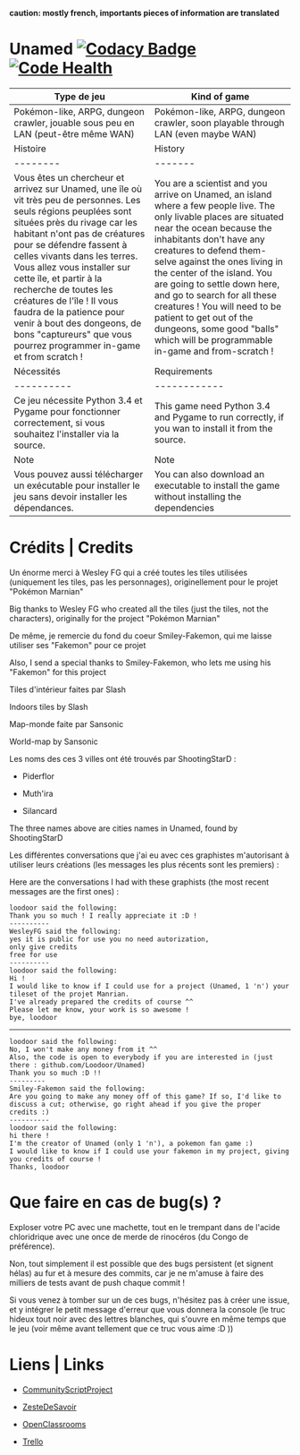 ﻿**caution: mostly french, importants pieces of information are translated**

# Unamed [![Codacy Badge](https://api.codacy.com/project/badge/grade/30083498352b4bfba20970a153d5444e)](https://www.codacy.com/app/urworld/Unamed) [![Code Health](https://landscape.io/github/Loodoor/Unamed/master/landscape.svg?style=flat)](https://landscape.io/github/Loodoor/Unamed/master)

Type de jeu | Kind of game
----------- | ------------
Pokémon-like, ARPG, dungeon crawler, jouable sous peu en LAN (peut-être même WAN) | Pokémon-like, ARPG, dungeon crawler, soon playable through LAN (even maybe WAN)
Histoire | History
-------- | -------
Vous êtes un chercheur et arrivez sur Unamed, une île où vit très peu de personnes. Les seuls régions peuplées sont situées près du rivage car les habitant n'ont pas de créatures pour se défendre fassent à celles vivants dans les terres. Vous allez vous installer sur cette île, et partir à la recherche de toutes les créatures de l'île ! Il vous faudra de la patience pour venir à bout des dongeons, de bons "captureurs" que vous pourrez programmer in-game et from scratch ! | You are a scientist and you arrive on Unamed, an island where a few people live. The only livable places are situated near the ocean because the inhabitants don't have any creatures to defend them-selve against the ones living in the center of the island. You are going to settle down here, and go to search for all these creatures ! You will need to be patient to get out of the dungeons, some good "balls" which will be programmable in-game and from-scratch !
Nécessités | Requirements
---------- | ------------
Ce jeu nécessite Python 3.4 et Pygame pour fonctionner correctement, si vous souhaitez l'installer via la source. | This game need Python 3.4 and Pygame to run correctly, if you wan to install it from the source.
Note | Note
Vous pouvez aussi télécharger un exécutable pour installer le jeu sans devoir installer les dépendances. | You can also download an executable to install the game without installing the dependencies

# Crédits | Credits

Un énorme merci à Wesley FG qui a créé toutes les tiles utilisées (uniquement les tiles, pas les personnages), originellement pour le projet "Pokémon Marnian"

Big thanks to Wesley FG who created all the tiles (just the tiles, not the characters), originally for the project "Pokémon Marnian"


De même, je remercie du fond du coeur Smiley-Fakemon, qui me laisse utiliser ses "Fakemon" pour ce projet

Also, I send a special thanks to Smiley-Fakemon, who lets me using his "Fakemon" for this project


Tiles d'intérieur faites par Slash

Indoors tiles by Slash


Map-monde faite par Sansonic

World-map by Sansonic


Les noms des ces 3 villes ont été trouvés par ShootingStarD :

- Piderflor

- Muth'ira

- Silancard

The three names above are cities names in Unamed, found by ShootingStarD


Les différentes conversations que j'ai eu avec ces graphistes m'autorisant à utiliser leurs créations (les messages les plus récents sont les premiers) :

Here are the conversations I had with these graphists (the most recent messages are the first ones) :

```
loodoor said the following:  
Thank you so much ! I really appreciate it :D !  
----------  
WesleyFG said the following:  
yes it is public for use you no need autorization,  
only give credits  
free for use  
----------  
loodoor said the following:  
Hi !  
I would like to know if I could use for a project (Unamed, 1 'n') your tileset of the projet Manrian.  
I've already prepared the credits of course ^^  
Please let me know, your work is so awesome !  
bye, loodoor
```

----

```
loodoor said the following:  
No, I won't make any money from it ^^  
Also, the code is open to everybody if you are interested in (just there : github.com/Loodoor/Unamed)  
Thank you so much :D !!  
---------  
Smiley-Fakemon said the following:  
Are you going to make any money off of this game? If so, I'd like to discuss a cut; otherwise, go right ahead if you give the proper credits :)  
----------  
loodoor said the following:  
hi there !  
I'm the creator of Unamed (only 1 'n'), a pokemon fan game :)  
I would like to know if I could use your fakemon in my project, giving you credits of course !  
Thanks, loodoor
```

# Que faire en cas de bug(s) ?

Exploser votre PC avec une machette, tout en le trempant dans de l'acide chloridrique avec une once de merde de rinocéros (du Congo de préférence).

Non, tout simplement il est possible que des bugs persistent (et signent hélas) au fur et à mesure des commits, car je ne m'amuse à faire des milliers de tests avant de push chaque commit !

Si vous venez à tomber sur un de ces bugs, n'hésitez pas à créer une issue, et y intégrer le petit message d'erreur que vous donnera la console (le truc hideux tout noir avec des lettres blanches, qui s'ouvre en même temps que le jeu (voir même avant tellement que ce truc vous aime :D ))

# Liens | Links

* [CommunityScriptProject](http://communityscriptproject.com/forum/index.php?topic=1529.0)

* [ZesteDeSavoir](https://zestedesavoir.com/forums/sujet/4155/unamed/)

* [OpenClassrooms](https://openclassrooms.com/forum/sujet/arpg-pygame-2d-unamed)

* [Trello](https://trello.com/b/9rBszau2/unamed)

